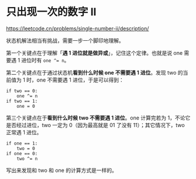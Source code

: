 # 只出现一次的数字 II

https://leetcode.cn/problems/single-number-ii/description/

状态机解法相当有挑战，需要一步一个脚印地理解。

第一个关键点在于理解「**遇 1 进位就是做异或**」，记住这个定律。也就是说 one 需要遇 1 进位时有 `one ^= n`。

第二个关键点在于通过状态机**看到什么时候 one 不需要遇 1 进位**。发现 two 的当前值为 1 时，one 不需要遇 1 进位，于是可以得到：

```text
if two == 0:
    one ^= n
if two == 1:
    one = 0
```

第三个关键点在于**看到什么时候 two 不需要遇 1 进位**。one 计算完若为 1，不论它是否经过进位，two 一定为 0（因为最高就是 01 了没有 11）；其它情况下，two 正常遇 1 进位。

```text
if one == 1:
    two = 0
if one == 0:
    two ^= n
```

写出来发现和 two 和 one 的计算方式是一样的。

